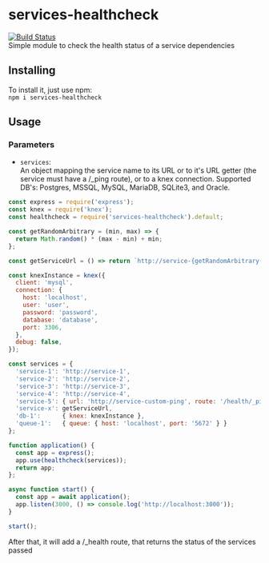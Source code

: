 # services-healthcheck  
[![Build Status](https://travis-ci.org/martini97/services-healthcheck.svg?branch=master)](https://travis-ci.org/martini97/services-healthcheck)  
Simple module to check the health status of a service dependencies

## Installing
To install it, just use npm:  
`npm i services-healthcheck`

## Usage

### Parameters
- `services`:  
  An object mapping the service name to its URL or to it's URL getter (the service must have a /_ping route), or to a knex connection.
	Supported DB's: Postgres, MSSQL, MySQL, MariaDB, SQLite3, and Oracle.

```js  
const express = require('express');
const knex = require('knex');
const healthcheck = require('services-healthcheck').default;

const getRandomArbitrary = (min, max) => {
  return Math.random() * (max - min) + min;
};

const getServiceUrl = () => return `http://service-{getRandomArbitrary(5, 10)}`;

const knexInstance = knex({
  client: 'mysql',
  connection: {
    host: 'localhost',
    user: 'user',
    password: 'password',
    database: 'database',
    port: 3306,
  },
  debug: false,
});

const services = {
  'service-1': 'http://service-1',
  'service-2': 'http://service-2',
  'service-3': 'http://service-3',
  'service-4': 'http://service-4',
  'service-5': { url: 'http://service-custom-ping', route: '/health/_ping' },
  'service-x': getServiceUrl,
  'db-1':      { knex: knexInstance },
  'queue-1':   { queue: { host: 'localhost', port: '5672' } }
};

function application() {
  const app = express();
  app.use(healthcheck(services));
  return app;
};

async function start() {
  const app = await application();
  app.listen(3000, () => console.log('http://localhost:3000'));
}

start();
```

After that, it will add a /_health route, that returns the status of the services passed
